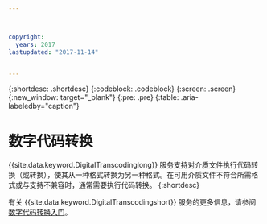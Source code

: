 ```yaml
---



copyright:
  years: 2017
lastupdated: "2017-11-14"


---
```


{:shortdesc: .shortdesc}
{:codeblock: .codeblock}
{:screen: .screen}
{:new_window: target="_blank"}
{:pre: .pre}
{:table: .aria-labeledby="caption"}


# 数字代码转换

{{site.data.keyword.DigitalTranscodinglong}} 服务支持对介质文件执行代码转换（或转换），使其从一种格式转换为另一种格式。在可用介质文件不符合所需格式或与支持不兼容时，通常需要执行代码转换。
{:shortdesc}

有关 {{site.data.keyword.DigitalTranscodingshort}} 服务的更多信息，请参阅[数字代码转换入门](/docs/infrastructure/digital-transcoding/tc_index.html)。
